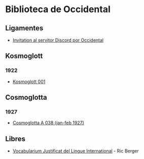 # Biblioteca de Occidental

## Ligamentes

* [Invitation al servitor Discord por Occidental](https://discord.gg/Azsm78D)

## Kosmoglott

### 1922

* [Kosmoglott 001](/Kosmoglott001.md)

## Cosmoglotta

### 1927

* [Cosmoglotta A 038 (jan-feb 1927)](/Cosmoglotta_A_038.md)

## Libres

* [Vocabularium Justificat del Lingue International](/Vocabularium%20Justificat%20del%20Lingue%20International.md) - Ric Berger